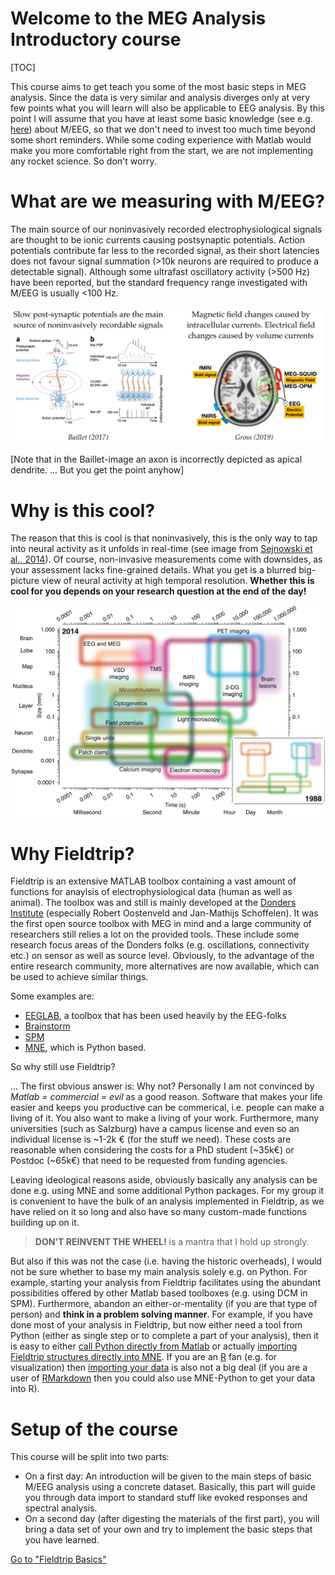 # Welcome to the MEG Analysis Introductory course

[TOC]

This course aims to get teach you some of the most basic steps in MEG analysis. Since the data is very similar and analysis diverges only at very few points what you will learn will also be applicable to EEG analysis. By this point I will assume that you have at least some basic knowledge (see e.g. [here](https://www.cell.com/neuron/pdf/S0896-6273(19)30599-9.pdf)) about M/EEG, so that we don't need to invest too much time beyond some short reminders. While some coding experience with Matlab would make you more comfortable right from the start, we are not implementing any rocket science. So don't worry.



# What are we measuring with M/EEG?

The main source of our noninvasively recorded electrophysiological signals are thought to be ionic currents causing postsynaptic potentials. Action potentials contribute far less to the recorded signal, as their short latencies does not favour signal summation (>10k neurons are required to produce a detectable signal). Although some ultrafast oscillatory activity (>500 Hz) have been reported, but the standard frequency range investigated with M/EEG is usually <100 Hz. 

![MEG and EEG](./images/MEG_EEG_signals.jpg)

[Note that in the Baillet-image an axon is incorrectly depicted as apical dendrite. ... But you get the point anyhow]

# Why is this cool?

The reason that this is cool is that noninvasively, this is the only way to tap into neural activity as it unfolds in real-time (see image from [Sejnowski et al., 2014](https://www.nature.com/articles/nn.3839)). Of course,  non-invasive measurements come with downsides, as your assessment lacks fine-grained details. What you get is a blurred big-picture view of neural activity at high temporal resolution. **Whether this is cool for you depends on your research question at the end of the day!**

![METHODS](./images/41593_2014_Article_BFnn3839_Fig1_HTML.jpg)

# Why Fieldtrip?

Fieldtrip is an extensive MATLAB toolbox containing a vast amount of functions for anaylsis of electrophysiological data (human as well as animal). The toolbox was and still is mainly developed at the [Donders Institute](https://www.ru.nl/donders/) (especially Robert Oostenveld and Jan-Mathijs Schoffelen). It was the first open source toolbox with MEG in mind and a large community of researchers still relies a lot on the provided tools. These include some research focus areas of the Donders folks (e.g. oscillations, connectivity etc.) on sensor as well as source level. Obviously, to the advantage of the entire research community, more alternatives are now available, which can be used to achieve similar things. 

Some examples are:

- [EEGLAB](https://sccn.ucsd.edu/eeglab/index.php), a toolbox that has been used heavily by the EEG-folks
- [Brainstorm](https://neuroimage.usc.edu/brainstorm/Introduction)
- [SPM](https://www.fil.ion.ucl.ac.uk/spm/)
- [MNE](https://mne.tools/stable/index.html), which is Python based.

So why still use Fieldtrip? 

... The first obvious answer is: Why not? Personally I am not convinced by _Matlab = commercial = evil_ as a good reason. Software that makes your life easier and keeps you productive can be commerical, i.e. people can make a living of it. You also want to make a living of your work. Furthermore, many universities (such as Salzburg) have a campus license and even so an individual license is ~1-2k € (for the stuff we need). These costs are reasonable when considering the costs for a PhD student (~35k€) or Postdoc (~65k€) that need to be requested from funding agencies.

Leaving ideological reasons aside, obviously basically any analysis can be done e.g. using MNE and some additional Python packages. For my group it is convenient to have the bulk of an analysis implemented in Fieldtrip, as we have relied on it so long and also have so many custom-made functions building up on it. 

> __DON'T REINVENT THE WHEEL!__ is a mantra that I hold up strongly. 

But also if this was not the case (i.e. having the historic overheads), I would not be sure whether to base my main analysis solely e.g. on Python. For example, starting your analysis from Fieldtrip  facilitates using the abundant possibilities offered by other Matlab based toolboxes (e.g. using DCM in SPM). Furthermore, abandon an either-or-mentality  (if you are that type of person) and **think in a problem solving manner**. For example, if you have done most of your analysis in Fieldtrip, but now either need a tool from Python (either as single step or to complete a part of your analysis), then it is easy to either [call Python directly from Matlab](https://www.mathworks.com/help/matlab/call-python-libraries.html) or actually [importing Fieldtrip structures directly into MNE](https://mne.tools/stable/auto_tutorials/io/plot_10_reading_meg_data.html#fieldtrip-meg-eeg-data-mat). If you are an [R](https://www.r-project.org) fan (e.g. for visualization) then [importing your data](https://cran.r-project.org/web/packages/R.matlab/index.html) is also not a big deal (if you are a user of [RMarkdown](https://rstudio.github.io/reticulate/#python-in-r-markdown) then you could also use MNE-Python to get your data into R).

# Setup of the course

This course will be split into two parts:

- On a first day: An introduction will be given to the main steps of basic M/EEG analysis using a concrete dataset. Basically, this part will guide you through data import to standard stuff like evoked responses and spectral analysis.
- On a second day (after digesting the materials of the first part), you will bring a data set of your own and try to implement the basic steps that you have learned.



[Go to "Fieldtrip Basics"](https://github.com/nathanweisz/DK-MEG-Basics2020/blob/master/01_Fieldtrip_Basics.md)



